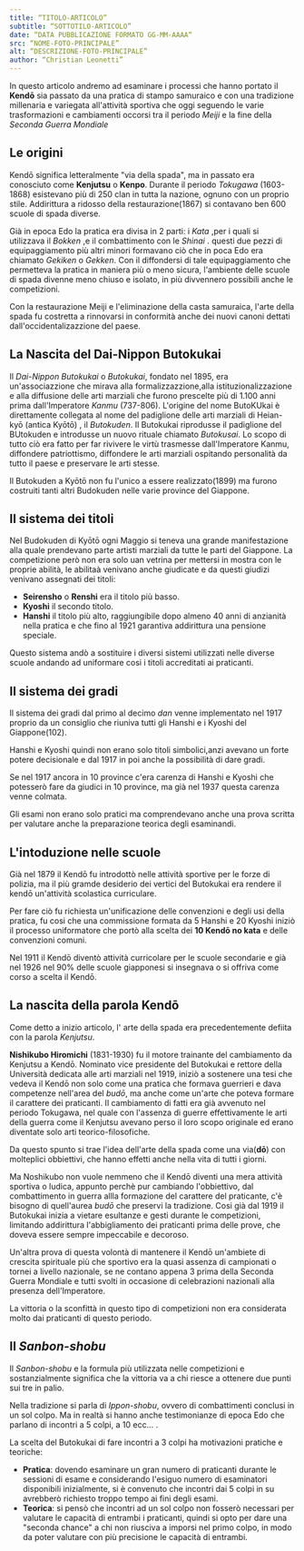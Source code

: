 ```yaml
---
title: “TITOLO-ARTICOLO”
subtitle: “SOTTOTILO-ARTICOLO”
date: “DATA PUBBLICAZIONE FORMATO GG-MM-AAAA“
src: “NOME-FOTO-PRINCIPALE”
alt: “DESCRIZIONE-FOTO-PRINCIPALE”
author: “Christian Leonetti”
---
```


In questo articolo andremo ad esaminare i processi che hanno portato il  **Kendō** sia passato da una pratica di stampo samuraico e con una tradizione millenaria e variegata all'attività sportiva che oggi seguendo le varie trasformazioni e cambiamenti occorsi tra il periodo *Meiji* e la fine della *Seconda Guerra Mondiale*

## Le origini

Kendō significa letteralmente "via della spada", ma in passato era conosciuto come **Kenjutsu** o **Kenpo**. Durante il periodo *Tokugawa* (1603-1868) esistevano più di 250 clan in tutta la nazione, ognuno con un proprio stile. Addirittura a ridosso della restaurazione(1867) si contavano ben 600 scuole di spada diverse.

Già in epoca Edo la pratica era divisa in 2 parti: i *Kata* ,per i quali si utilizzava il *Bokken* ,e il combattimento con le *Shinai* . questi due pezzi di equipaggiamento più altri minori formavano ciò che in poca Edo era chiamato *Gekiken* o *Gekken*. Con il diffondersi di tale equipaggiamento che permetteva la pratica in maniera più o meno sicura, l'ambiente delle scuole di spada divenne meno chiuso e isolato, in più divvennero possibili anche le competizioni.

Con la restaurazione Meiji e l'eliminazione della casta samuraica, l'arte della spada fu costretta a rinnovarsi in conformità anche dei nuovi canoni dettati dall'occidentalizazzione del paese.

## La Nascita del Dai-Nippon Butokukai

Il *Dai-Nippon Butokukai* o *Butokukai*, fondato nel 1895, era un'associazzione che mirava alla formalizzazzione,alla istituzionalizzazione e alla diffusione delle arti marziali che furono prescelte più di 1.100 anni prima dall'Imperatore *Kanmu* (737-806). L'origine del nome ButoKUkai è direttamente collegata al nome del padiglione delle arti marziali di Heian-kyō (antica Kyōtō) , il *Butokuden*. Il Butokukai riprodusse il padiglione del BUtokuden e introdusse un nuovo rituale chiamato *Butokusai*. Lo scopo di tutto ciò era fatto per far rivivere le virtù trasmesse dall'Imperatore Kanmu, diffondere patriottismo, diffondere le arti marziali ospitando personalità da tutto il paese e preservare le arti stesse.

Il Butokuden a Kyōtō non fu l'unico a essere realizzato(1899) ma furono costruiti tanti altri Budokuden nelle varie province del Giappone.

## Il sistema dei titoli

Nel Budokuden di Kyōtō ogni Maggio si teneva una grande manifestazione alla quale prendevano parte artisti marziali da tutte le parti del Giappone. La competizione però non era solo uan vetrina per mettersi in mostra con le proprie abilità, le abilitaà venivano anche giudicate e da questi giudizi venivano assegnati dei titoli:

- **Seirensho** o **Renshi** era il titolo più basso.
- **Kyoshi** il secondo titolo.
- **Hanshi** il titolo più alto, raggiungibile dopo almeno 40 anni di anzianità nella pratica e che fino al 1921 garantiva addirittura una pensione speciale.

Questo sistema andò a sostituire i diversi sistemi utilizzati nelle diverse scuole andando ad uniformare cosi i titoli accreditati ai praticanti.

## Il sistema dei gradi

Il sistema dei gradi dal primo al decimo *dan* venne implementato nel 1917 proprio da un consiglio che riuniva tutti gli Hanshi e i Kyoshi del Giappone(102).

Hanshi e Kyoshi quindi non erano solo titoli simbolici,anzi avevano un forte potere decisionale e dal 1917 in poi anche la possibilità di dare gradi.

Se nel 1917 ancora in 10 province c'era carenza di Hanshi e Kyoshi che potesserò fare da giudici in 10 province, ma già nel 1937 questa carenza venne colmata.

Gli esami non erano solo pratici ma comprendevano anche una prova scritta per valutare anche la preparazione teorica degli esaminandi.

## L'intoduzione nelle scuole

Già nel 1879 il Kendō fu introdottò nelle attività sportive per le forze di polizia, ma il più gramde desiderio dei vertici del Butokukai era rendere il kendō un'attività scolastica curriculare.

Per fare ciò fu richiesta un'unificazione delle convenzioni e degli usi della pratica, fu cosi che una commissione formata da 5 Hanshi e 20 Kyoshi iniziò il processo uniformatore che portò alla scelta dei **10 Kendō no kata** e delle convenzioni comuni.

Nel 1911 il Kendō diventò attività curricolare per le scuole secondarie e già nel 1926 nel 90% delle scuole giapponesi si insegnava o si offriva come corso a scelta il Kendō.

## La nascita della parola Kendō

Come detto a inizio articolo, l' arte della spada era precedentemente defiita con la parola *Kenjutsu*.

**Nishikubo Hiromichi** (1831-1930) fu il motore trainante del cambiamento da Kenjutsu a Kendō. Nominato vice presidente del Butokukai e rettore della Università dedicata alle arti marziali nel 1919, iniziò a sostenere una tesi che vedeva il Kendō non solo come una pratica che formava guerrieri e dava competenze nell'area del *budō*, ma anche come un'arte che poteva formare il carattere dei praticanti. Il cambiamento di fatti era già avvenuto nel periodo Tokugawa, nel quale con l'assenza di guerre effettivamente le arti della guerra come il Kenjutsu avevano perso il loro scopo originale ed erano diventate solo arti teorico-filosofiche.

Da questo spunto si trae l'idea dell'arte della spada come una via(**dō**) con molteplici obbiettivi, che hanno effetti anche nella vita di tutti i giorni.

Ma Noshikubo non vuole nemmeno che il Kendō diventi una mera attività sportiva o ludica, appunto perchè pur cambiando l'obbiettivo, dal combattimento in guerra allla formazione del carattere del praticante, c'è bisogno di quell'aurea *budō* che preservi la tradizione. Cosi già dal 1919 il Butokukai inizia a vietare esultanze e gesti durante le competizioni, limitando addirittura l'abbigliamento dei praticanti prima delle prove, che doveva essere sempre impeccabile e decoroso.

Un'altra prova di questa volontà di mantenere il Kendō un'ambiete di crescita spirituale più che sportivo era la quasi assenza di campionati o tornei a livello nazionale, se ne contano appena 3 prima della Seconda Guerra Mondiale e tutti svolti in occasione di celebrazioni nazionali alla presenza dell'Imperatore.

La vittoria o la sconfittà in questo tipo di competizioni non era considerata molto dai praticanti di questo periodo.

## Il *Sanbon-shobu*

Il *Sanbon-shobu* e la formula più utilizzata nelle competizioni e sostanzialmente significa che la vittoria va a chi riesce a ottenere due punti sui tre in palio.

Nella tradizione si parla di *Ippon-shobu*, ovvero di combattimenti conclusi in un sol colpo. Ma in realtà si hanno anche testimonianze di epoca Edo che parlano di incontri a 5 colpi, a 10 ecc... .

La scelta del Butokukai di fare incontri a 3 colpi ha motivazioni pratiche e teoriche:

- **Pratica**: dovendo esaminare un gran numero di praticanti durante le sessioni di esame e considerando l'esiguo numero di esaminatori disponibili inizialmente, si è convenuto che incontri dai 5 colpi in su avrebberò richiesto troppo tempo ai fini degli esami.
- **Teorica**: si pensò che incontri ad un sol colpo non fosserò necessari per valutare le capacità di entrambi i praticanti, quindi si opto per dare una "seconda chance" a chi non riusciva a imporsi nel primo colpo, in modo da poter valutare con più precisione le capacità di entrambi.
